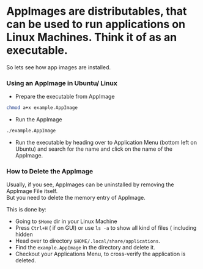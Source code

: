 # AppImages are distributables, that can be used to run applications on Linux Machines. Think it of as an executable. 

So lets see how app images are installed.

### Using an AppImage in Ubuntu/ Linux

- Prepare the executable from AppImage
```bash
chmod a+x example.AppImage
```

- Run the AppImage
```bash
./example.AppImage
```

- Run the executable by heading over to Application Menu (bottom left on Ubuntu) and search for the name and click on the name of the AppImage. 

### How to Delete the AppImage
Usually, if you see, AppImages can be uninstalled by removing the AppImage File itself. 
<br/>
But you need to delete the memory entry of AppImage. 

This is done by:
- Going to `$Home` dir in your Linux Machine
- Press `Ctrl+H` ( if on GUI) or use `ls -a` to show all kind of files ( including hidden
- Head over to directory `$HOME/.local/share/applications`.
- Find the `example.AppImage` in the directory and delete it.
- Checkout your Applications Menu, to cross-verify the application is deleted.
